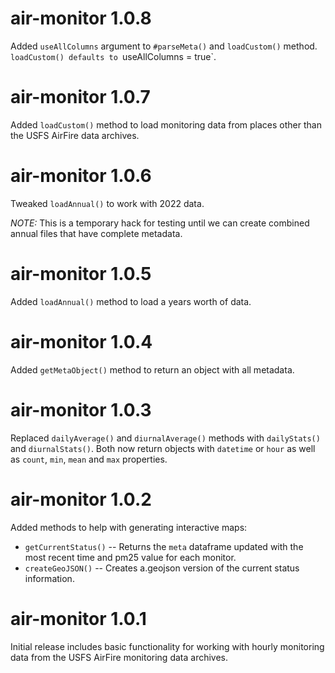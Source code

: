 # air-monitor 1.0.8

Added `useAllColumns` argument to `#parseMeta()` and `loadCustom()`
method. `loadCustom() defaults to `useAllColumns = true`.

# air-monitor 1.0.7

Added `loadCustom()` method to load monitoring data from places other than the
USFS AirFire data archives.

# air-monitor 1.0.6

Tweaked `loadAnnual()` to work with 2022 data.

_NOTE:_ This is a temporary hack for testing until we can create combined
annual files that have complete metadata.

# air-monitor 1.0.5

Added `loadAnnual()` method to load a years worth of data.

# air-monitor 1.0.4

Added `getMetaObject()` method to return an object with all metadata.

# air-monitor 1.0.3

Replaced `dailyAverage()` and `diurnalAverage()` methods with `dailyStats()`
and `diurnalStats()`. Both now return objects with `datetime` or `hour` as well
as `count`, `min`, `mean` and `max` properties.

# air-monitor 1.0.2

Added methods to help with generating interactive maps:

- `getCurrentStatus()` -- Returns the `meta` dataframe updated with the
  most recent time and pm25 value for each monitor.
- `createGeoJSON()` -- Creates a.geojson version of the current status information.

# air-monitor 1.0.1

Initial release includes basic functionality for working with hourly
monitoring data from the USFS AirFire monitoring data archives.
